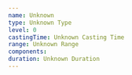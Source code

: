 ```yaml
---
name: Unknown
type: Unknown Type
level: 0
castingTime: Unknown Casting Time
range: Unknown Range
components: 
duration: Unknown Duration
---
```


